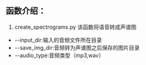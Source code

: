 
## 函数介绍：

1. create_spectrograms.py 该函数将语音转成声谱图
* --input_dir:输入的音频文件所在目录
* --save_img_dir:音频转为声谱图之后保存的图片目录
* --audio_type:音频类型（mp3,wav）

